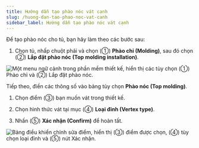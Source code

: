 ```yaml
---
title: Hướng dẫn tạo phào nóc vát cạnh
slug: /huong-dan-tao-phao-noc-vat-canh
sidebar_label: Hướng dẫn tạo phào nóc vát cạnh
---
```


Để tạo phào nóc cho tủ, bạn hãy làm theo các bước sau:

1. Chọn tủ, nhấp chuột phải và chọn (①) **Phào chỉ (Molding)**, sau đó chọn (②) **Lắp đặt phào nóc (Top molding installation)**.

![Một menu ngữ cảnh trong phần mềm thiết kế, hiển thị các tùy chọn (①) Phào chỉ và (②) Lắp đặt phào nóc.](https://storage.googleapis.com/jegavn_kb/image_jegavn/412.1.jpg)

Tiếp theo, điền các thông số vào bảng tùy chọn **Phào nóc (Top molding)**.

1. Chọn điểm (③) bạn muốn vát trong thiết kế.

2. Chọn hình thức vát tại mục (④) **Loại đỉnh (Vertex type)**.

3. Nhấn (⑤) **Xác nhận (Confirm)** để hoàn tất.

![Bảng điều khiển chỉnh sửa điểm, hiển thị (③) điểm được chọn, (④) tùy chọn loại đỉnh và (⑤) nút Xác nhận.](https://storage.googleapis.com/jegavn_kb/image_jegavn/412.2.jpg)
